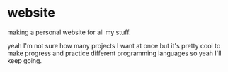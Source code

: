 # website
making a personal website for all my stuff.


yeah I'm not sure how many projects I want at once but it's pretty cool to make progress and practice different programming languages so yeah I'll keep going.
